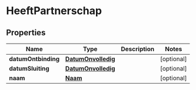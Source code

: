 # HeeftPartnerschap

## Properties
Name | Type | Description | Notes
------------ | ------------- | ------------- | -------------
**datumOntbinding** | [**DatumOnvolledig**](DatumOnvolledig.md) |  |  [optional]
**datumSluiting** | [**DatumOnvolledig**](DatumOnvolledig.md) |  |  [optional]
**naam** | [**Naam**](Naam.md) |  |  [optional]
